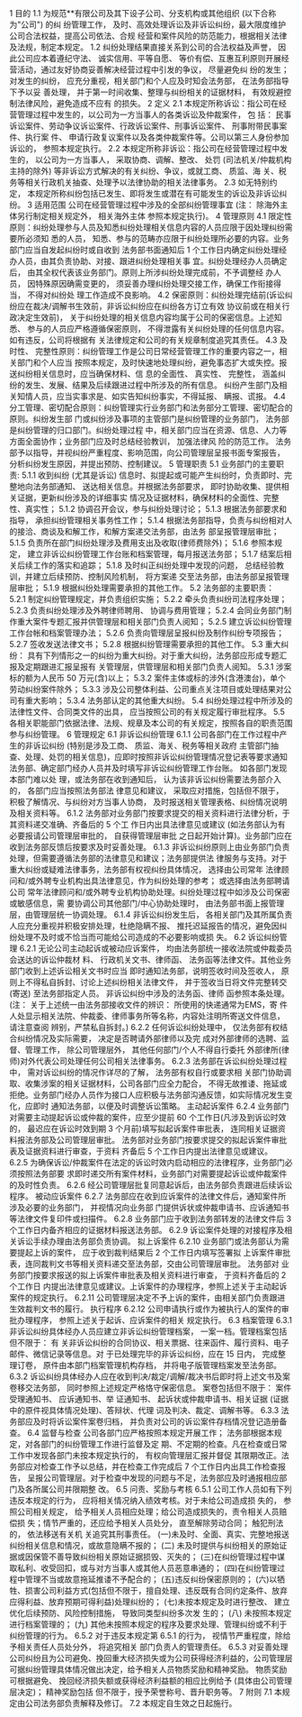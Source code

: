 1  目的
1.1 为规范**有限公司及其下设子公司、分支机构或其他组织 (以下合称为"公司") 的纠
纷管理工作， 及时、高效处理诉讼及非诉讼纠纷，最大限度维护公司合法权益，提高公司依法、合规 经营和案件风险的防范能力，根据相关法律及法规，制定本规定。
1.2 纠纷处理结果直接关系到公司的合法权益及声誉， 因此公司应本着遵纪守法、 诚实信用、平等自愿、
等价有偿、互惠互利原则开展经营活动，通过友好协商妥善解决经营过程中引发的争议， 尽量避免纠 纷的发生；对发生的纠纷， 应充分重视，相关部门和个人应及时知会法务部， 在法务部指导下予以妥 善处理， 并于第一时间收集、整理与纠纷相关的证据材料， 有效规避控制法律风险，避免造成不应有 的损失。
2  定义
2.1 本规定所称诉讼：指公司在经营管理过程中发生的，以公司为一方当事人的各类诉讼及仲裁案件， 包
括： 民事诉讼案件、劳动争议诉讼案件、行政诉讼案件、刑事诉讼案件、 刑事附带民事案件、执行案 件、 申请行政复议案件以及各类仲裁案件等。公司以第三人身份参加诉讼的， 参照本规定执行。
2.2 本规定所称非诉讼：指公司在经营管理过程中发生的， 以公司为一方当事人， 采取协商、调解、整改、
处罚 (司法机关/仲裁机构主持的除外) 等非诉讼方式解决的有关纠纷、争议，或就工商、 质监、海 关、税务等相关行政机关抽查、处理予以法律协助的相关法律事务。
2.3 如无特别约定， 本规定所称纠纷包括已发生、即将发生或潜在有可能发生的诉讼及非诉讼纠纷。
3  适用范围
公司在经营管理过程中涉及的全部纠纷管理事宜 (注： 除海外主体另行制定相关规定外， 相关海外主体
参照本规定执行)。
4  管理原则
4.1 限定性原则：纠纷处理参与人员及知悉纠纷处理相关信息内容的人员应限于因处理纠纷需要所必须知
悉的人员， 知悉、参与的范畴亦应限于纠纷处理所必要的内容。业务部门应当自发起纠纷时或自收到 法务部书面通知后 1 个工作日内确定纠纷处理经办人员，由其负责协助、对接、跟进纠纷处理相关事 宜。纠纷处理经办人员确定后， 由其全权代表该业务部门。原则上所涉纠纷处理完成前，不予调整经 办人员， 因特殊原因确需变更的， 须妥善办理纠纷处理交接工作，确保工作衔接得当， 不得对纠纷处 理工作造成不良影响。
4.2 保密原则：纠纷处理完结前(诉讼纠纷应在裁决/调解书生效前，非诉讼纠纷应在纠纷各方订立有效
协议前或在相关行政决定生效前)， 关于纠纷处理的相关信息内容均属于公司的保密信息。上述知悉、 参与的人员应严格遵循保密原则， 不得泄露有关纠纷处理的任何信息内容。如有违反，公司将根据有 关法律规定和公司的有关规章制度追究其责任。
4.3 及时性、 完整性原则：纠纷管理工作是公司日常经营管理工作的重要内容之一，相关部门和个人应当
按照本规定，及时快速地处理纠纷，避免事态扩大或失控。报送纠纷相关信息时，应当确保材料、信 息的全面性、 真实性、 完整性， 涵盖纠纷的发生、发展、结果及后续跟进过程中所涉及的所有信息。 纠纷产生部门及相关知情人员，应当实事求是、如实告知纠纷事实，不得延报、 瞒报、谎报。
4.4 分工管理、密切配合原则：纠纷管理实行业务部门和法务部分工管理、密切配合的原则。纠纷发生部
门或纠纷涉及事项的主管部门是纠纷管理的业务部门， 法务部是纠纷管理的归口部门。纠纷处理过程 中，相关部门应当在资源、信息、人力等方面全面协作；业务部门应及时总结经验教训， 加强法律风 险的防范工作。 法务部予以指导，并视纠纷严重程度、影响范围，向公司管理层呈报书面专案报告， 分析纠纷发生原因，并提出预防、控制建议。
5  管理职责
5.1 业务部门的主要职责:
5.1.1 收到纠纷 (尤其是诉讼) 信息时、拟提起或可能产生纠纷时，负责即时、完整地向法务部通知、 送达相关信息。并根据法务部要求， 即时协助收集、提供相关证据，更新纠纷涉及的详细事实 情况及证据材料，确保材料的全面性、完整性、真实性；
5.1.2 协调召开会议，参与纠纷处理讨论；
5.1.3 根据法务部要求和指导， 承担纠纷管理相关事务性工作；
5.1.4 根据法务部指导，负责与纠纷相对人的接洽、商谈及和解工作，和解方案递交法务部，由法务 部呈报管理层审批；
5.1.5 负责所在部门纠纷处理涉及费用支出及收取(律师费除外)；
5.1.6 参照本规定， 建立非诉讼纠纷管理工作台账和档案管理，每月报送法务部； 5.1.7 结案后相关后续工作的落实和追踪；
5.1.8 及时纠正纠纷处理中发现的问题， 总结经验教训，并建立后续预防、控制风险机制， 将方案递
交至法务部，由法务部呈报管理层审批；
5.1.9 根据纠纷处理需要承担的其他工作。
5.2 法务部的主要职责：
5.2.1 制定纠纷管理规定，并负责组织实施；
5.2.2 牵头负责纠纷司法程序处理；
5.2.3 负责纠纷处理涉及外聘律师聘用、 协调与费用管理；
5.2.4 会同业务部门制作重大案件专题汇报并供管理层和相关部门负责人阅知；
5.2.5 建立诉讼纠纷管理工作台帐和档案管理办法；
5.2.6 负责向管理层呈报纠纷及制作纠纷专项报告；
5.2.7 签收发送法律文书；
5.2.8 根据纠纷管理需要承担的其他工作。
5.3 重大纠纷：
具有下列情形之一的纠纷为重大纠纷。对于重大纠纷，法务部应形成专题汇报及定期跟进汇报呈报有 关管理层，供管理层和相关部门负责人阅知。
5.3.1 涉案标的额为人民币 50 万元(含)以上；
5.3.2 案件主体或标的涉外(含港澳台)，单个劳动纠纷案件除外；
5.3.3 涉及公司整体利益、公司重点关注项目或处理结果对公司有重大影响；
5.3.4 法务部认定的其他重大纠纷。
5.4 纠纷处理过程中所涉及的法律性文件、合同类文件的出具， 应当按照公司的有关规定履行审批程序。
5.5 各相关职能部门依据法律、法规、规章及本公司的有关规定，按照各自的职责范围参与纠纷管理。
6  管理规定
6.1 非诉讼纠纷管理
6.1.1 公司各部门在工作过程中产生的非诉讼纠纷 (特别是涉及工商、 质监、海关、税务等相关政府 主管部门抽查、处理、处罚的相关信息)，应即时按照非诉讼纠纷管理情况登记表等要求通知 法务部、确定部门经办人员并及时填写非诉讼纠纷管理工作台账。 如各部门发现本部门难以处 理，或法务部在收到通知后， 认为该非诉讼纠纷需要法务部介入的， 各部门应当按照法务部法
律意见和建议， 采取应对措施，包括但不限于， 积极了解情况、与纠纷对方当事人协商， 及时报送相关管理表格、纠纷情况说明及相关资料等。
6.1.2 法务部对业务部门按要求提交的相关资料进行法律分析，于其资料递交准确、齐备后的 5 个工 作日内出具法律意见或建议 (如法务部认为有必要报请公司管理层审批的， 自获得管理层审批 之日起开始计算)。业务部门应在收到法务部反馈后按要求及时妥善处理。
6.1.3 非诉讼纠纷原则上由业务部门负责处理，但需要遵循法务部的法律意见和建议；法务部提供法 律服务与支持。对于重大纠纷或疑难法律事务，法务部有权视纠纷具体情况， 选择由公司常年 法律顾问和/或外聘专业机构出具法律意见，作为纠纷处理的参考； 或选择由法务部聘请公司 常年法律顾问和/或外聘专业机构协助处理。纠纷处理过程中如涉及公司保密或敏感信息，需 要协调公司其他部门/中心协助处理时， 由法务部书面上报管理层，由管理层统一协调处理。
6.1.4 非诉讼纠纷发生后， 各相关部门及其所属负责人应充分重视并积极安排处理，杜绝隐瞒不报、 推托迟延报告的情况，避免因纠纷处理不及时或不恰当而可能给公司造成的不必要影响或损 失。
6.2 诉讼纠纷管理
6.2.1 无论公司主动起诉或被动应诉案件， 均由法务部统一接收法院或仲裁委员会送达的诉讼仲裁材 料、 行政机关文书、律师函、 法务函等法律文件。其他业务部门收到上述诉讼相关文书时应当 即时通知法务部，说明签收时间及签收人， 原则上不得私自拆封、讨论上述纠纷相关法律文件， 并于签收当日将文件完整转交(寄送) 至法务部指定人员。 非诉讼纠纷中涉及的法务函、律师 函参照本条处理。(注： 关于上述统一由法务部接收文件的辨识： 所使用的快递通常为EMS，寄 件人处显示相关法院、仲裁委、律师事务所等名称，内容处注明所寄送文件信息， 请注意查阅 辨别，严禁私自拆封。)
6.2.2 任何诉讼纠纷处理中， 仅法务部有权结合纠纷情况及实际需要， 决定是否聘请外部律师以及完 成对外部律师的选聘、监督、管理工作， 除公司管理层外， 其他任何部门/个人不得自行委托 外部律所(律师)对外代表公司处理任何公司相关法律事务。
6.2.3 法务部在诉讼纠纷处理过程中， 需对诉讼纠纷的情况作详尽的了解， 法务部有权自行或要求相 关部门协助调取、收集涉案的相关证据材料，公司各部门应全力配合， 不得无故推诿、拖延或 拒绝。业务部门经办人员作为接口人应积极与法务部沟通反馈，如实际情况发生变化，应即时 通知法务部，以便及时调整诉讼策略。
   主动起诉案件
6.2.4 业务部门对需要主动提起诉讼或仲裁的案件，应至少提前 60 个工作日(凡涉及到诉讼时效的，
最迟应在诉讼时效到期 3 个月前)填写拟起诉案件审批表， 连同相关证据资料报法务部及公司管理层审批。 法务部对业务部门按要求提交的拟起诉案件审批表及证据资料进行审查，于资料 齐备后 5 个工作日内提出法律意见或建议。
6.2.5 为确保诉讼/仲裁案件在法定的诉讼时效内启动相应的法律程序，业务部门必须按照法务部要
求即时递交所有案件材料，业务部门对需要提起诉讼或仲裁案件的及时性负责。
6.2.6 经公司管理层批复同意起诉后，由法务部负责跟进后续诉讼程序。
   被动应诉案件
6.2.7 法务部应在收到应诉案件的法律文件后，通知案件所涉及必要的业务部门， 并视情况向业务部 门提供诉状或仲裁申请书、应诉通知书等法律文件复印件或扫描件。
6.2.8 业务部门应于收到法务部转发的法律文件后 3 个工作日内备齐相应的证据材料报送法务部。 6.2.9 诉讼案件处理的对接程序及相关诉讼手续办理由法务部负责协调。
   拟上诉案件
6.2.10 业务部门或法务部认为需要提起上诉的案件， 应于收到裁判结果后 2 个工作日内填写签署拟 上诉案件审批表，连同裁判文书等相关资料递交至法务部，交由公司管理层审批。 法务部对 业务部门按要求报送的拟上诉案件审批表及相关资料进行审查， 于资料齐备后的 2 个工作日
内提出法律意见或建议。上诉案件的办理程序，参照上述关于主动起诉案件的规定执行。 6.2.11 公司管理层决定不予上诉的案件，由相关部门负责跟进生效裁判文书的履行。
   执行程序
6.2.12 公司申请执行或作为被执行人的案件的审批办理程序， 参照上述关于起诉、应诉案件的相关
规定执行。
6.3 档案管理
6.3.1 非诉讼纠纷具体经办人员应建立非诉讼纠纷管理档案， 一案一档。管理档案包括但不限于： 有
关非诉讼纠纷的合同协议、相关票据、往来函件、履行资料、电子邮件、微信记录等信息。对 于已处理完毕的非诉讼纠纷，应在 15 日内， 完成整理订卷， 原件由本部门档案管理机构存档， 并将电子版管理档案发至法务部。
6.3.2 诉讼纠纷具体经办人应在收到判决/裁定/调解/裁决书后即时将上述文书及案卷移交法务部，
同时参照上述规定严格恪守保密信息。 案卷包括但不限于： 案件受理通知书、 应诉通知书、举 证通知书、 起诉状或仲裁申请书、相关证据 (证据中的原件视具体情况处理)、答辩状、代理 词及判决、裁定、调解书等。
6.3.3 法务部应及时将诉讼案件案卷归档， 并负责对公司的诉讼案件存档情况登记造册备查。
6.4 监督与检查
公司各部门应严格按照本规定开展工作； 法务部根据本规定，对各部门的纠纷管理工作进行监督及定 期、不定期的检查。凡在检查或日常工作中发现各部门未按本规定执行的， 有权向管理层汇报并督促 其限期改正。法务部应对检查工作予以总结，并在检查工作完成后 7 个工作日内出具工作检查报告， 呈报公司管理层。对于检查中发现的问题与不足，法务部应及时通报相应部门及各所属公司并限期整 改。
6.5 问责、奖励与考核
6.5.1 公司工作人员如有下列违反本规定的行为， 应将相关情况纳入绩效考核。对于未给公司造成损 失的， 参照公司相关规定， 给予相关人员相应处理；给公司造成损失的，责令相关人员赔偿损 失；情节严重的，还应给予相关人员处分， 直至解除劳动合同； 触犯刑法的， 依法移送有关机 关追究其刑事责任。
(一)未及时、全面、真实、完整地报送纠纷相关信息和情况，或故意隐瞒不报的；
(二) 未及时提供与纠纷相关的原始证据或因保管不善导致纠纷相关原始证据损毁、灭失的；
(三)在纠纷管理过程中谋取私利、收受回扣，或与对方当事人或其他人员恶意串通的；
(四)在纠纷管理过程中管理不当或故意拖延推诿不予配合的；
(五)违反纠纷保密原则的；
(六)以牺牲、损害公司利益方式(包括但不限于，擅自处理、违反既有合同约定条件、放弃
应得利益、放弃预期可得利益)处理纠纷的；
(七)未按本规定及时进行整改、 建立优化后续预防、风险控制措施， 导致同类型纠纷多次发 生的；
(八) 未按照本规定进行档案管理的；
(九) 其他未按照本规定的程序及要求处理、管理纠纷或不利于纠纷管理的行为。
6.5.2 对于违反本规定第 6.5.1 的行为， 视情节严重程度，除给予相关责任人员处分外， 将追究相关 部门负责人的管理责任。
6.5.3 对妥善处理公司纠纷且为公司避免、挽回重大经济损失或为公司获得经济利益的，公司管理层 可据纠纷管理具体情况做出决定，给予相关人员物质奖励和精神奖励。 物质奖励可根据避免、 挽回经济损失额或获得经济利益额的相应比例给予 (具体由公司管理层决定)； 精神奖励包括 但不限于，授予荣誉称号、晋升职务等。
7  附则
7.1 本规定由公司法务部负责解释及修订。
7.2 本规定自生效之日起施行。
